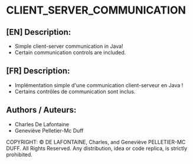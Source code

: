 # CLIENT_SERVER_COMMUNICATION

## [EN] Description:
- Simple client-server communication in Java!
- Certain communication controls are included.

## [FR] Description:
- Implémentation simple d'une communication client-serveur en Java !
- Certains contrôles de communication sont inclus.

## Authors / Auteurs:
- Charles De Lafontaine
- Geneviève Pelletier-Mc Duff

COPYRIGHT: 
© DE LAFONTAINE, Charles, and Geneviève PELLETIER-MC DUFF. All Rights Reserved. Any distribution, idea or code replica, is strictly prohibited.
